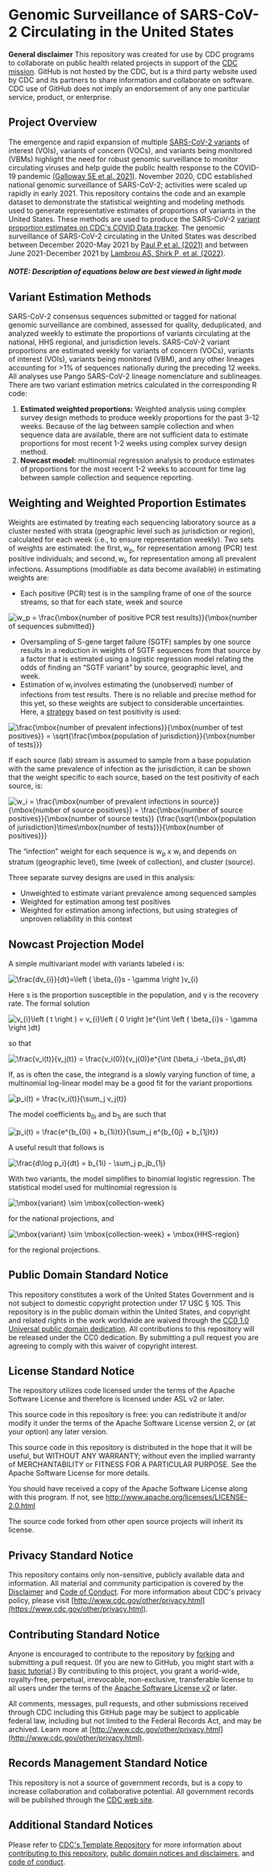 # Genomic Surveillance of SARS-CoV-2 Circulating in the United States

**General disclaimer** This repository was created for use by CDC programs to collaborate on public health related projects in support of the [CDC mission](https://www.cdc.gov/about/organization/mission.htm).  GitHub is not hosted by the CDC, but is a third party website used by CDC and its partners to share information and collaborate on software. CDC use of GitHub does not imply an endorsement of any one particular service, product, or enterprise. 

## Project Overview 
The emergence and rapid expansion of multiple [SARS-CoV-2 variants](https://www.cdc.gov/coronavirus/2019-ncov/variants/variant-classifications.html) of interest (VOIs), variants of concern (VOCs), and variants being monitored (VBMs) highlight the need for robust genomic surveillance to monitor circulating viruses and help guide the public health response to the COVID-19 pandemic [(Galloway SE et al. 2021)](https://www.cdc.gov/mmwr/volumes/70/wr/mm7003e2.htm). November 2020, CDC established national genomic surveillance of SARS-CoV-2; activities were scaled up rapidly in early 2021. This repository contains the code and an example dataset to demonstrate the statistical weighting and modeling methods used to generate representative estimates of proportions of variants in the United States. These methods are used to produce the SARS-CoV-2 [variant proportion estimates on CDC's COVID Data tracker](https://covid.cdc.gov/covid-data-tracker/#variant-proportions). The genomic surveillance of SARS-CoV-2 circulating in the United States was described between December 2020-May 2021 by [Paul P et al. (2021)](https://www.cdc.gov/mmwr/volumes/70/wr/mm7023a3.htm) and between June 2021-December 2021 by [Lambrou AS, Shirk P, et al. (2022)](https://www.cdc.gov/mmwr/volumes/71/wr/mm7106a4.htm?s_cid=mm7106a4_w).

##### NOTE: Description of equations below are best viewed in light mode

## Variant Estimation Methods
 SARS-CoV-2 consensus sequences submitted or tagged for national genomic surveillance are combined, assessed for quality, deduplicated, and analyzed weekly to estimate the proportions of variants circulating at the national, HHS regional, and jurisdiction levels. SARS-CoV-2 variant proportions are estimated weekly for variants of concern (VOCs), variants of interest (VOIs), variants being monitored (VBM), and any other lineages accounting for >1% of sequences nationally during the preceding 12 weeks. All analyses use Pango SARS-CoV-2 lineage nomenclature and sublineages. There are two variant estimation metrics calculated in the corresponding R code: 
 1. <b>Estimated weighted proportions:</b> Weighted analysis using complex survey design methods to produce weekly proportions for the past 3-12 weeks. Because of the lag between sample collection and when sequence data are available, there are not sufficient data to estimate proportions for most recent 1-2 weeks using complex survey design method. 
2. <b>Nowcast model:</b> multinomial regression analysis to produce estimates of proportions for the most recent 1-2 weeks to account for time lag between sample collection and sequence reporting. 

## Weighting and Weighted Proportion Estimates 

Weights are estimated by treating each sequencing laboratory source as a cluster nested with strata (geographic level such as jurisdiction or region), calculated for each week (i.e., to ensure representation weekly). Two sets of weights are estimated: the first, w<sub>p</sub>, for representation among (PCR) test positive individuals; and second, w<sub>i</sub>, for representation among all prevalent infections. Assumptions (modifiable as data become available) in estimating weights are: 
* Each positive (PCR) test is in the sampling frame of one of the source streams, so that for each state, week and source 

<img src="https://latex.codecogs.com/svg.image?w_p&space;=&space;\frac{\mbox{number&space;of&space;positive&space;PCR&space;test&space;results}}{\mbox{number&space;of&space;sequences&space;submitted}}" title="w_p = \frac{\mbox{number of positive PCR test results}}{\mbox{number of sequences submitted}}" />

* Oversampling of S-gene target failure (SGTF) samples by one source results in a reduction in weights of SGTF sequences from that source by a factor that is estimated using a logistic regression model relating the odds of finding an “SGTF variant” by source, geographic level, and week. 
* Estimation of w<sub>i</sub> involves estimating the (unobserved) number of infections from test results. There is no reliable and precise method for this yet, so these weights are subject to considerable uncertainties. Here, a [strategy](https://www.medrxiv.org/content/10.1101/2020.10.07.20208504v2.full) based on test positivity is used:

<img src="https://latex.codecogs.com/svg.image?\frac{\mbox{number&space;of&space;prevalent&space;infections}}{\mbox{number&space;of&space;test&space;positives}}&space;=&space;\sqrt{\frac{\mbox{population&space;of&space;jurisdiction}}{\mbox{number&space;of&space;tests}}}" title="\frac{\mbox{number of prevalent infections}}{\mbox{number of test positives}} = \sqrt{\frac{\mbox{population of jurisdiction}}{\mbox{number of tests}}}" />

If each source (lab) stream is assumed to sample from a base population with the same prevalence of infection as the jurisdiction, it can be shown that the weight specific to each source, based on the test positivity of each source, is: 

<img src="https://latex.codecogs.com/svg.image?w_i&space;=&space;\frac{\mbox{number&space;of&space;prevalent&space;infections&space;in&space;source}}{\mbox{number&space;of&space;source&space;positives}}&space;=&space;\frac{\mbox{number&space;of&space;source&space;positives}}{\mbox{number&space;of&space;source&space;tests}}&space;&space;&space;{\frac{\sqrt{\mbox{population&space;of&space;jurisdiction}\times\mbox{number&space;of&space;tests}}}{\mbox{number&space;of&space;positives}}}" title="w_i = \frac{\mbox{number of prevalent infections in source}}{\mbox{number of source positives}} = \frac{\mbox{number of source positives}}{\mbox{number of source tests}} {\frac{\sqrt{\mbox{population of jurisdiction}\times\mbox{number of tests}}}{\mbox{number of positives}}}" />

The “infection” weight for each sequence is w<sub>p</sub> x w<sub>i</sub> and depends on stratum (geographic level), time (week of collection), and cluster (source). 

Three separate survey designs are used in this analysis: 
* Unweighted to estimate variant prevalence among sequenced samples 
* Weighted for estimation among test positives 
* Weighted for estimation among infections, but using strategies of unproven reliability in this context 

## Nowcast Projection Model 

A simple multivariant model with variants labeled i is: 

<img src="https://latex.codecogs.com/svg.image?\frac{dv_{i}}{dt}=\left&space;(&space;\beta_{i}s&space;-&space;\gamma&space;&space;\right&space;)v_{i}" title="\frac{dv_{i}}{dt}=\left ( \beta_{i}s - \gamma \right )v_{i}" />

Here s is the proportion susceptible in the population, and &gamma; is the recovery rate. The formal solution

<img src="https://latex.codecogs.com/svg.image?v_{i}\left&space;(&space;t&space;\right&space;)&space;=&space;v_{i}\left&space;(&space;0&space;\right&space;)e^{\int&space;\left&space;(&space;\beta_{i}s&space;-&space;\gamma&space;\right&space;)dt}" title="v_{i}\left ( t \right ) = v_{i}\left ( 0 \right )e^{\int \left ( \beta_{i}s - \gamma \right )dt}" />

so that 

<img src="https://latex.codecogs.com/svg.image?\frac{v_i(t)}{v_j(t)}&space;=&space;\frac{v_i(0)}{v_j(0)}e^{\int&space;(\beta_i&space;-\beta_j)s\,dt}" title="\frac{v_i(t)}{v_j(t)} = \frac{v_i(0)}{v_j(0)}e^{\int (\beta_i -\beta_j)s\,dt}" />

If, as is often the case, the integrand is a slowly varying function of time, a multinomial log-linear model may be a good fit for the variant proportions 

<img src="https://latex.codecogs.com/svg.image?p_i(t)&space;=&space;\frac{v_i(t)}{\sum_j&space;v_j(t)}" title="p_i(t) = \frac{v_i(t)}{\sum_j v_j(t)}" />

The model coefficients b<sub>0i</sub> and b<sub>1i</sub> are such that 

<img src="https://latex.codecogs.com/svg.image?p_i(t)&space;=&space;\frac{e^{b_{0i}&space;&plus;&space;b_{1i}t}}{\sum_j&space;e^{b_{0j}&space;&plus;&space;b_{1j}t}}" title="p_i(t) = \frac{e^{b_{0i} + b_{1i}t}}{\sum_j e^{b_{0j} + b_{1j}t}}" />

A useful result that follows is 

<img src="https://latex.codecogs.com/svg.image?\frac{d\log&space;p_i}{dt}&space;=&space;b_{1i}&space;-&space;\sum_j&space;p_jb_{1j}" title="\frac{d\log p_i}{dt} = b_{1i} - \sum_j p_jb_{1j}" />

With two variants, the model simplifies to binomial logistic regression. The statistical model used for multinomial regression is 

<img src="https://latex.codecogs.com/svg.image?\mbox{variant}&space;\sim&space;\mbox{collection-week}" title="\mbox{variant} \sim \mbox{collection-week}" />

for the national projections, and 

<img src="https://latex.codecogs.com/svg.image?\mbox{variant}&space;\sim&space;\mbox{collection-week}&space;&plus;&space;\mbox{HHS-region}" title="\mbox{variant} \sim \mbox{collection-week} + \mbox{HHS-region}" />

for the regional projections. 




  
## Public Domain Standard Notice
This repository constitutes a work of the United States Government and is not
subject to domestic copyright protection under 17 USC § 105. This repository is in
the public domain within the United States, and copyright and related rights in
the work worldwide are waived through the [CC0 1.0 Universal public domain dedication](https://creativecommons.org/publicdomain/zero/1.0/).
All contributions to this repository will be released under the CC0 dedication. By
submitting a pull request you are agreeing to comply with this waiver of
copyright interest.

## License Standard Notice
The repository utilizes code licensed under the terms of the Apache Software
License and therefore is licensed under ASL v2 or later.

This source code in this repository is free: you can redistribute it and/or modify it under
the terms of the Apache Software License version 2, or (at your option) any
later version.

This source code in this repository is distributed in the hope that it will be useful, but WITHOUT ANY
WARRANTY; without even the implied warranty of MERCHANTABILITY or FITNESS FOR A
PARTICULAR PURPOSE. See the Apache Software License for more details.

You should have received a copy of the Apache Software License along with this
program. If not, see http://www.apache.org/licenses/LICENSE-2.0.html

The source code forked from other open source projects will inherit its license.

## Privacy Standard Notice
This repository contains only non-sensitive, publicly available data and
information. All material and community participation is covered by the
[Disclaimer](https://github.com/CDCgov/template/blob/master/DISCLAIMER.md)
and [Code of Conduct](https://github.com/CDCgov/template/blob/master/code-of-conduct.md).
For more information about CDC's privacy policy, please visit [http://www.cdc.gov/other/privacy.html](https://www.cdc.gov/other/privacy.html).

## Contributing Standard Notice
Anyone is encouraged to contribute to the repository by [forking](https://help.github.com/articles/fork-a-repo)
and submitting a pull request. (If you are new to GitHub, you might start with a
[basic tutorial](https://help.github.com/articles/set-up-git).) By contributing
to this project, you grant a world-wide, royalty-free, perpetual, irrevocable,
non-exclusive, transferable license to all users under the terms of the
[Apache Software License v2](http://www.apache.org/licenses/LICENSE-2.0.html) or
later.

All comments, messages, pull requests, and other submissions received through
CDC including this GitHub page may be subject to applicable federal law, including but not limited to the Federal Records Act, and may be archived. Learn more at [http://www.cdc.gov/other/privacy.html](http://www.cdc.gov/other/privacy.html).

## Records Management Standard Notice
This repository is not a source of government records, but is a copy to increase
collaboration and collaborative potential. All government records will be
published through the [CDC web site](http://www.cdc.gov).

## Additional Standard Notices
Please refer to [CDC's Template Repository](https://github.com/CDCgov/template)
for more information about [contributing to this repository](https://github.com/CDCgov/template/blob/master/CONTRIBUTING.md),
[public domain notices and disclaimers](https://github.com/CDCgov/template/blob/master/DISCLAIMER.md),
and [code of conduct](https://github.com/CDCgov/template/blob/master/code-of-conduct.md).
